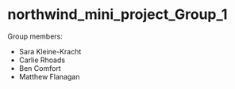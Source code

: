 # northwind_mini_project_Group_1

Group members: 
* Sara Kleine-Kracht
* Carlie Rhoads
* Ben Comfort
* Matthew Flanagan
